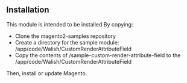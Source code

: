 ## Installation

This module is intended to be installed
By copying:
  - Clone the magento2-samples repository
  - Create a directory for the sample module: <your Magento install dir>/app/code/Walish/CustomRenderAttributeField
  - Copy the contents of <walish clone dir>/sample-custom-render-attribute-field to the <your Magento install dir>/app/code/Walish/CustomRenderAttributeField

Then, install or update Magento.

